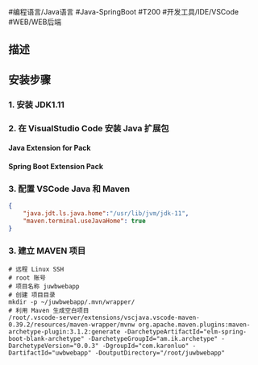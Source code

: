 #编程语言/Java语言 #Java-SpringBoot #T200 #开发工具/IDE/VSCode #WEB/WEB后端

## 描述

## 安装步骤
### 1. 安装 JDK1.11

### 2. 在 VisualStudio Code 安装 Java 扩展包

#### Java Extension for Pack
#### Spring Boot Extension Pack

### 3. 配置 VSCode Java 和 Maven 
~~~JSON
{
    "java.jdt.ls.java.home":"/usr/lib/jvm/jdk-11",
    "maven.terminal.useJavaHome": true
}
~~~

### 3. 建立 MAVEN 项目
~~~Shell
# 远程 Linux SSH
# root 账号
# 项目名称 juwbwebapp
# 创建 项目目录
mkdir -p ~/juwbwebapp/.mvn/wrapper/
# 利用 Maven 生成空白项目
/root/.vscode-server/extensions/vscjava.vscode-maven-0.39.2/resources/maven-wrapper/mvnw org.apache.maven.plugins:maven-archetype-plugin:3.1.2:generate -DarchetypeArtifactId="elm-spring-boot-blank-archetype" -DarchetypeGroupId="am.ik.archetype" -DarchetypeVersion="0.0.3" -DgroupId="com.karonluo" -DartifactId="uwbwebapp" -DoutputDirectory="/root/juwbwebapp"

~~~

